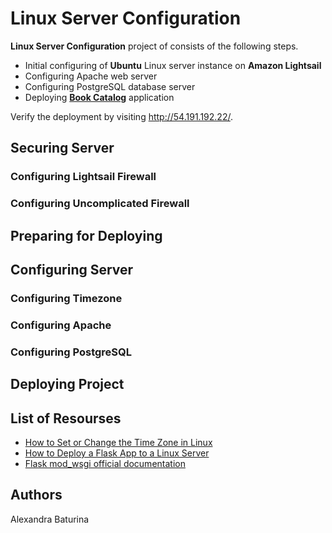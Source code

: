 # Linux Server Configuration
**Linux Server Configuration** project of consists of the following steps.
- Initial configuring of **Ubuntu** Linux server instance on **Amazon Lightsail**
- Configuring Apache web server
- Configuring PostgreSQL database server
- Deploying [**Book Catalog**]() application

Verify the deployment by visiting http://54.191.192.22/.

## Securing Server
### Configuring Lightsail Firewall
### Configuring Uncomplicated Firewall
## Preparing for Deploying
## Configuring Server
### Configuring Timezone
### Configuring Apache
### Configuring PostgreSQL
## Deploying Project
## List of Resourses
- [How to Set or Change the Time Zone in Linux](https://linuxize.com/post/how-to-set-or-change-timezone-in-linux/#changing-the-time-zone-in-linux)
- [How to Deploy a Flask App to a Linux Server](https://www.youtube.com/watch?v=YFBRVJPhDGY&list=LLrB69AKIO0ESnb0rzqTZZ4g)
- [Flask mod_wsgi official documentation](https://flask.palletsprojects.com/en/1.1.x/deploying/mod_wsgi/#configuring-apache)
## Authors
Alexandra Baturina
